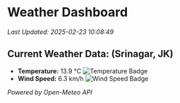 
# Weather Dashboard

_Last Updated: 2025-02-23 10:08:49_

## Current Weather Data: (Srinagar, JK)
- **Temperature:** 13.9 °C ![Temperature Badge](https://img.shields.io/badge/Temperature-Low%20Temp-blue)
- **Wind Speed:** 6.3 km/h ![Wind Speed Badge](https://img.shields.io/badge/Wind%20Speed-Light%20Wind-blue)

*Powered by Open-Meteo API*
